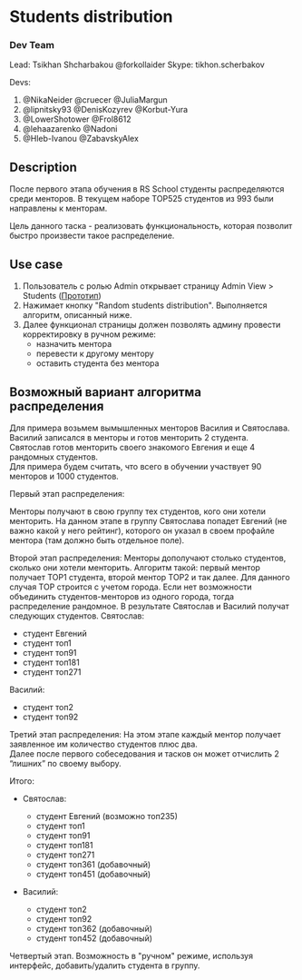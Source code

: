 # Students distribution

### Dev Team
Lead:
Tsikhan Shcharbakou @forkollaider Skype: tikhon.scherbakov

Devs:
1. @NikaNeider @cruecer @JuliaMargun
2. @lipnitsky93 @DenisKozyrev @Korbut-Yura
3. @LowerShotower @Frol8612
4. @lehaazarenko @Nadoni
5. @Hleb-Ivanou @ZabavskyAlex 


## Description 
После первого этапа обучения в RS School студенты распределяются среди менторов. 
В текущем наборе TOP525 студентов из 993 были направлены к менторам. 

Цель данного таска - реализовать функциональность, которая позволит быстро произвести такое распределение.

## Use case
1) Пользователь с ролью Admin открывает страницу Admin View > Students ([Прототип](https://sonejka.github.io/rs-kittens/dist/admin-students.html))
2) Нажимает кнопку "Random students distribution". Выполняется алгоритм, описанный ниже.
3) Далее функционал страницы должен позволять админу провести корректировку в ручном режиме:
   - назначить ментора
   - перевести к другому ментору
   - оставить студента без ментора 

## Возможный вариант алгоритма распределения
Для примера возьмем вымышленных менторов Василия и Святослава.  
Василий записался в менторы и готов менторить 2 студента.  
Святослав готов менторить своего знакомого Евгения и еще 4 рандомных студентов.  
Для примера будем считать, что всего в обучении участвует 90 менторов и 1000 студентов.

Первый этап распределения: 

Менторы получают в свою группу тех студентов, кого они хотели менторить.
На данном этапе в группу Святослава попадет Евгений (не важно какой у него рейтинг), которого он указал в своем профайле ментора (там должно быть отдельное поле).

Второй этап распределения:
Mенторы дополучают столько студентов, сколько они хотели менторить. 
Алгоритм такой: первый ментор получает TOP1 студента, второй ментор TOP2 и так далее. 
Для данного случая TOP строится с учетом города. Если нет возможности объединить студентов-менторов из одного города, тогда распределение рандомное. 
В результате Святослав и Василий получат следующих студентов.
Святослав:
   - студент Евгений 
   - студент топ1
   - студент топ91
   - студент топ181
   - студент топ271

Василий:
   - студент топ2
   - студент топ92

Третий этап распределения:
На этом этапе каждый ментор получает заявленное им количество студентов плюс два.  
Далее после первого собеседования и тасков он может отчислить 2 “лишних” по своему выбору.

Итого:   
  - Святослав:
    - студент Евгений (возможно топ235)
    - студент топ1
    - студент топ91
    - студент топ181
    - студент топ271
    - студент топ361 (добавочный)
    - студент топ451 (добавочный)

  - Василий:
    - студент топ2
    - студент топ92
    - студент топ362 (добавочный)
    - студент топ452 (добавочный)

Четвертый этап.
Возможность в "ручном" режиме, используя интерфейс, добавить/удалить студента в группу. 




